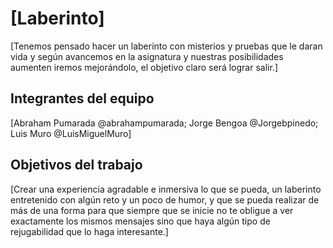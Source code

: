 # [Laberinto]

[Tenemos pensado hacer un laberinto con misterios y pruebas que le daran
 vida y según avancemos en la asignatura y nuestras posibilidades aumenten
 iremos mejorándolo, el objetivo claro será lograr salir.]

## Integrantes del equipo

[Abraham Pumarada @abrahampumarada; Jorge Bengoa @Jorgebpinedo; Luis Muro @LuisMiguelMuro]

## Objetivos del trabajo

[Crear una experiencia agradable e inmersiva lo que se pueda, un laberinto entretenido
con algún reto y un poco de humor, y que se pueda realizar de más de una forma para que siempre
que se inicie no te obligue a ver exactamente los mismos mensajes sino que haya algún tipo de 
rejugabilidad que lo haga interesante.]
